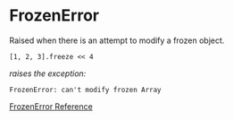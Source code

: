 # FrozenError

Raised when there is an attempt to modify a frozen object.

    [1, 2, 3].freeze << 4

*raises the exception:*

    FrozenError: can't modify frozen Array

[FrozenError Reference](https://ruby-doc.org/core-2.5.0/FrozenError.html)
